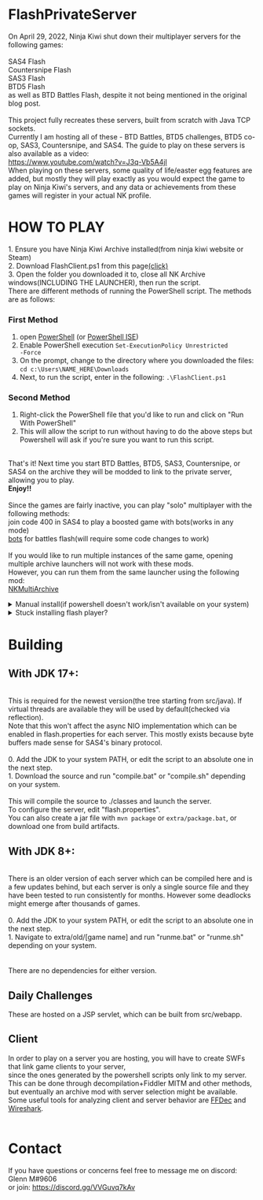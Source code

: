 # FlashPrivateServer
On April 29, 2022, Ninja Kiwi shut down their multiplayer servers for the following games:<br>
<br>
SAS4 Flash<br>
Countersnipe Flash<br>
SAS3 Flash<br>
BTD5 Flash<br>
as well as BTD Battles Flash, despite it not being mentioned in the original blog post.<br>
<br>
This project fully recreates these servers, built from scratch with Java TCP sockets.<br>
Currently I am hosting all of these - BTD Battles, BTD5 challenges, BTD5 co-op, SAS3, Countersnipe, and SAS4. The guide to play on these servers is also available as a video: <br>https://www.youtube.com/watch?v=J3q-Vb5A4jI<br>
When playing on these servers, some quality of life/easter egg features are added, but mostly they will play exactly as you would expect the game to play on Ninja Kiwi's servers, and any data or achievements from these games will register in your actual NK profile.<br>
<h1>
HOW TO PLAY<br></h1>
1. Ensure you have Ninja Kiwi Archive installed(from ninja kiwi website or Steam)<br>
2. Download FlashClient.ps1 from this page<a href = https://github.com/GlennnM/FlashPrivateServer/releases/tag/v3.3>(click)</a><br>
3. Open the folder you downloaded it to, close all NK Archive windows(INCLUDING THE LAUNCHER), then run the script.<br>
There are different methods of running the PowerShell script. The methods are as follows:<br>

### First Method

1) open [PowerShell](https://docs.microsoft.com/en-us/powershell/scripting/overview?view=powershell-5.1) (or [PowerShell ISE](https://docs.microsoft.com/en-us/powershell/scripting/windows-powershell/ise/introducing-the-windows-powershell-ise?view=powershell-7))
2) Enable PowerShell execution
<code>Set-ExecutionPolicy Unrestricted -Force</code>
3) On the prompt, change to the directory where you downloaded the files:
  `cd c:\Users\NAME_HERE\Downloads`
4) Next, to run the script, enter in the following:
  `.\FlashClient.ps1`

### Second Method

1) Right-click the PowerShell file that you'd like to run and click on "Run With PowerShell"
2) This will allow the script to run without having to do the above steps but Powershell will ask if you're sure you want to run this script.


<br>That's it! Next time you start BTD Battles, BTD5, SAS3, Countersnipe, or SAS4 on the archive they will be modded to link to the private server, allowing you to play.<br><b>Enjoy!!</b><br>
<br>Since the games are fairly inactive, you can play "solo" multiplayer with the following methods:<br>
join code 400 in SAS4 to play a boosted game with bots(works in any mode)<br>
<a href = https://github.com/Kinnay/Bloons-Terminator>bots</a> for battles flash(will require some code changes to work)<br><br>
If you would like to run multiple instances of the same game, opening multiple archive launchers will not work with these mods.<br>
However, you can run them from the same launcher using the following mod:<br>
<a href=https://github.com/GlennnM/NKMultiArchive>NKMultiArchive</a><br>
<details>
<summary>
Manual install(if powershell doesn't work/isn't available on your system)<br>
</summary><br>
All the script does is copy some files, so you can do it manually if you want.<br>
Windows:<br>
0. Close all Ninja Kiwi Archive windows<br>
1. Navigate to %appdata%/Ninja Kiwi Archive/Cache<br>
2. Delete everything that was there previously.<br>
3. Download cache_windows.zip from the releases page and extract it there.<br>
Max OS X:<br>
0. Close all Ninja Kiwi Archive windows<br>
1. Naviagte to ~/Library/Application Support/Ninja Kiwi Archive/Cache<br>
2. Delete everything that was there previously.<br>
3. Download cache_osx.zip from the releases page and extract it there.<br>
Linux(proton):<br>
0. Close all Ninja Kiwi Archive windows<br>
1. Search for folders named "Ninja Kiwi Archive" and find the one that contains "Cache"<br>
2. Delete everything that was there previously.<br>
3. Download cache_windows.zip from the releases page and extract it there.<br>
</details>
<details>
<summary>
Stuck installing flash player?<br>
</summary><br>
If the links provided to you during archive installation don't work for you(make sure to read 'How to Play' first!) try one of the following methods:<br><br>
&nbsp;&nbsp;&nbsp;&nbsp;<details><summary><h2>Archive.org installer - requires admin<br></h2></summary> <a href=https://archive.org/download/flashplayerarchivedversions2/333/fp_29.0.0.171_archive.zip>https://archive.org/download/flashplayerarchivedversions2/333/fp_29.0.0.171_archive.zip</a><br>
&nbsp;&nbsp;&nbsp;&nbsp;1. extract the zip file from the link above<br>
&nbsp;&nbsp;&nbsp;&nbsp;2. run the correct installer(most likely winpep something)<br>
&nbsp;&nbsp;&nbsp;&nbsp;3. Restart the archive and it should load!<br></details>
&nbsp;&nbsp;&nbsp;&nbsp;<details><summary><h2>Manual 'install' - no admin required</h2><br></summary>
&nbsp;&nbsp;&nbsp;&nbsp;1. download "pepflashplayer.dll" for your system(just search for it on google)<br>
<details>
    &nbsp;&nbsp;&nbsp;&nbsp;<summary>How to verify a .dll from the internet is legit<br></summary>
    &nbsp;&nbsp;&nbsp;&nbsp;1. right click on pepflashplayer.dll(the one extracted from the zip, not the zip itself) and click 'Properties'<br>
    &nbsp;&nbsp;&nbsp;&nbsp;2. click the 'Digital Signatures' tab(if it isn't there don't trust the file)<br>
    &nbsp;&nbsp;&nbsp;&nbsp;3. ensure there is a valid signature from 'Adobe Systens Incorporated'.
   
</details>
&nbsp;&nbsp;&nbsp;&nbsp;2. navigate to %appdata%/Ninja Kiwi Archive/ in file explorer<br>
&nbsp;&nbsp;&nbsp;&nbsp;3. open the folder there named "flash"(create it if it didn't exist)<br>
&nbsp;&nbsp;&nbsp;&nbsp;4. delete anything there previously<br>
&nbsp;&nbsp;&nbsp;&nbsp;5. create a folder called "system"<br>
&nbsp;&nbsp;&nbsp;&nbsp;6. paste the pepflashplayer.dll there<br>
&nbsp;&nbsp;&nbsp;&nbsp;7. restart the archive and it should load!<br>
</details></details>
<h1>
Building<br>
  </h1>
<h2>With JDK 17+:</h2><br>
This is required for the newest version(the tree starting from src/java). If virtual threads are available they will be used by default(checked via reflection).<br>
Note that this won't affect the async NIO implementation which can be enabled in flash.properties for each server. This mostly exists because byte buffers made sense for SAS4's binary protocol.<br><br>
0. Add the JDK to your system PATH, or edit the script to an absolute one in the next step.<br>
1. Download the source and run "compile.bat" or "compile.sh" depending on your system.<br><br>
This will compile the source to ./classes and launch the server. <br>
To configure the server, edit "flash.properties".<br>
You can also create a jar file with <code>mvn package</code> or <code>extra/package.bat</code>, or download one from build artifacts.<br>

<h2>With JDK 8+:</h2><br>
There is an older version of each server which can be compiled here and is a few updates behind, but each server is only a single source file and they have been tested to run consistently for months. However some deadlocks might emerge after thousands of games.<br><br>
0. Add the JDK to your system PATH, or edit the script to an absolute one in the next step.<br>
1. Navigate to extra/old/[game name] and run "runme.bat" or "runme.sh" depending on your system.<br>
<br>
<br>
There are no dependencies for either version.<br>
<h2>Daily Challenges</h2>
These are hosted on a JSP servlet, which can be built from src/webapp.<br>
<h2>Client</h2>
In order to play on a server you are hosting, you will have to create SWFs that link game clients to your server,<br>
since the ones generated by the powershell scripts only link to my server.<br>
This can be done through decompilation+Fiddler MITM and other methods, but eventually an archive mod with server selection might be available.<br>
Some useful tools for analyzing client and server behavior are <a href=https://github.com/jindrapetrik/jpexs-decompiler>FFDec</a> and <a href=https://www.wireshark.org/download.html>Wireshark</a>. <br>
<br>
<h1>
Contact<br>
</h1>
If you have questions or concerns feel free to message me on discord: Glenn M#9606<br>
or join: <a href=https://discord.gg/VVGuvq7kAv>https://discord.gg/VVGuvq7kAv</a><br>
